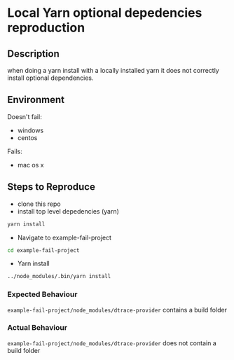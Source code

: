 # Local Yarn optional depedencies reproduction

## Description

when doing a yarn install with a locally installed yarn it does not correctly install optional dependencies. 

## Environment

Doesn't fail:
* windows
* centos

Fails:
* mac os  x

## Steps to Reproduce

* clone this repo
* install top level depedencies (yarn)
```sh
yarn install
```
* Navigate to example-fail-project
```sh
cd example-fail-project
```
* Yarn install
```sh
../node_modules/.bin/yarn install
```

### Expected Behaviour

`example-fail-project/node_modules/dtrace-provider` contains a build folder

### Actual Behaviour

`example-fail-project/node_modules/dtrace-provider` does not contain a build folder

